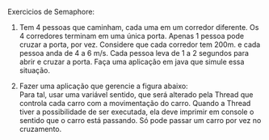 Exercicios de Semaphore: <br>
1. Tem 4 pessoas que caminham, cada uma em um
corredor diferente. Os 4 corredores terminam
em uma única porta. Apenas 1 pessoa pode
cruzar a porta, por vez. Considere que cada
corredor tem 200m. e cada pessoa anda de 4 a
6 m/s. Cada pessoa leva de 1 a 2 segundos
para abrir e cruzar a porta. Faça uma
aplicação em java que simule essa situação.

2. Fazer uma aplicação que gerencie a figura
abaixo:<br>
Para tal, usar uma variável sentido,
que será alterado pela Thread que
controla cada carro com a
movimentação do carro. Quando a
Thread tiver a possibilidade de ser
executada, ela deve imprimir em
console o sentido que o carro está
passando. Só pode passar um carro
por vez no cruzamento.
